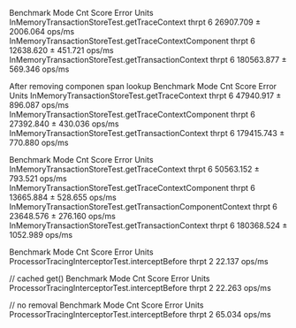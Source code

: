 




Benchmark                                               Mode  Cnt       Score      Error   Units
InMemoryTransactionStoreTest.getTraceContext           thrpt    6   26907.709 ± 2006.064  ops/ms
InMemoryTransactionStoreTest.getTraceContextComponent  thrpt    6   12638.620 ±  451.721  ops/ms
InMemoryTransactionStoreTest.getTransactionContext     thrpt    6  180563.877 ±  569.346  ops/ms


After removing componen span lookup
Benchmark                                               Mode  Cnt       Score     Error   Units
InMemoryTransactionStoreTest.getTraceContext           thrpt    6   47940.917 ± 896.087  ops/ms
InMemoryTransactionStoreTest.getTraceContextComponent  thrpt    6   27392.840 ± 430.036  ops/ms
InMemoryTransactionStoreTest.getTransactionContext     thrpt    6  179415.743 ± 770.880  ops/ms

Benchmark                                                     Mode  Cnt       Score      Error   Units
InMemoryTransactionStoreTest.getTraceContext                 thrpt    6   50563.152 ±  793.521  ops/ms
InMemoryTransactionStoreTest.getTraceContextComponent        thrpt    6   13665.884 ±  528.655  ops/ms
InMemoryTransactionStoreTest.getTransactionComponentContext  thrpt    6   23648.576 ±  276.160  ops/ms
InMemoryTransactionStoreTest.getTransactionContext           thrpt    6  180368.524 ± 1052.989  ops/ms




Benchmark                                         Mode  Cnt   Score   Error   Units
ProcessorTracingInterceptorTest.interceptBefore  thrpt    2  22.137          ops/ms

// cached get()
Benchmark                                         Mode  Cnt   Score   Error   Units
ProcessorTracingInterceptorTest.interceptBefore  thrpt    2  22.263          ops/ms

// no removal
Benchmark                                         Mode  Cnt   Score   Error   Units
ProcessorTracingInterceptorTest.interceptBefore  thrpt    2  65.034          ops/ms